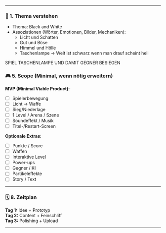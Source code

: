 
---

### 🧠 1. Thema verstehen
- Thema: Black and White
- Assoziationen (Wörter, Emotionen, Bilder, Mechaniken):
  - Licht und Schatten
  - Gut und Böse
  - Himmel und Hölle 
  - Taschenlampe -> Welt ist schwarz wenn man drauf scheint hell

SPIEL TASCHENLAMPE UND DAMIT GEGNER BESIEGEN

### 🎮 5. Scope (Minimal, wenn nötig erweitern)
**MVP (Minimal Viable Product):**
- [ ] Spielerbewegung
- [ ] Licht -> Waffe
- [ ] Sieg/Niederlage
- [ ] 1 Level / Arena / Szene
- [ ] Soundeffekt / Musik
- [ ] Titel-/Restart-Screen

**Optionale Extras:**  
- [ ] Punkte / Score  
- [ ] Waffen
- [ ] Interaktive Level
- [ ] Power-ups  
- [ ] Gegner / KI  
- [ ] Partikeleffekte  
- [ ] Story / Text  

---

### 🗓️ 8. Zeitplan
**Tag 1:** Idee + Prototyp  
**Tag 2:** Content + Feinschliff  
**Tag 3:** Polishing + Upload

---
